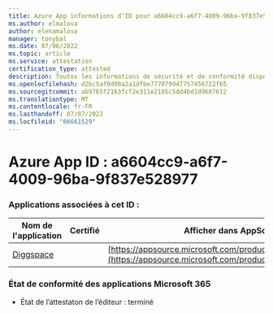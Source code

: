```yaml
---
title: Azure App informations d’ID pour a6604cc9-a6f7-4009-96ba-9f837e528977
ms.author: elmalova
author: elenamalova
manager: tonybal
ms.date: 07/06/2022
ms.topic: article
ms.service: attestation
certification_type: attested
description: Toutes les informations de sécurité et de conformité disponibles pour a6604cc9-a6f7-4009-96ba-9f837e528977.
ms.openlocfilehash: d2bc5af0d98a2a1dfbe777079947757456722f65
ms.sourcegitcommit: ab9765f2163fcf2e311e2185c5dd4bd1d9687612
ms.translationtype: MT
ms.contentlocale: fr-FR
ms.lasthandoff: 07/07/2022
ms.locfileid: "66661529"
---
```

# <a name="azure-app-id-a6604cc9-a6f7-4009-96ba-9f837e528977"></a>Azure App ID : a6604cc9-a6f7-4009-96ba-9f837e528977


### <a name="apps-associated-with-this-id"></a>Applications associées à cet ID :
| **Nom de l'application** | **Certifié** | **Afficher dans AppSource** |
|--------------|---------------|-----------------------|
| [Diggspace](../forward/WA200004347.md) |  | [https://appsource.microsoft.com/product/office/WA200004347](https://appsource.microsoft.com/product/office/WA200004347) |

### <a name="microsoft-365-app-compliance-status"></a>État de conformité des applications Microsoft 365
- État de l’attestaton de l’éditeur : terminé
